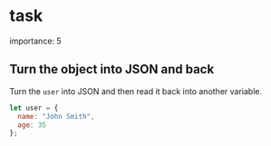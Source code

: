 # task

importance: 5

## Turn the object into JSON and back

Turn the `user` into JSON and then read it back into another variable.

```javascript
let user = {
  name: "John Smith",
  age: 35
};
```

